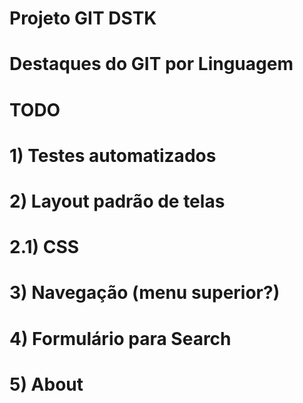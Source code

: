 # Projeto GIT DSTK

# Destaques do GIT por Linguagem

# TODO
# 1) Testes automatizados
# 2) Layout padrão de telas
# 2.1) CSS
# 3) Navegação (menu superior?)
# 4) Formulário para Search
# 5) About

